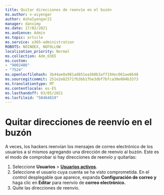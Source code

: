 ```yaml
---
title: Quitar direcciones de reenvío en el buzón
ms.author: v-aiyengar
author: AshaIyengar21
manager: dansimp
ms.date: 17/02/2021
ms.audience: Admin
ms.topic: article
ms.service: o365-administration
ROBOTS: NOINDEX, NOFOLLOW
localization_priority: Normal
ms.collection: Adm_O365
ms.custom:
- "9002486"
- "7524"
ms.openlocfilehash: 3b44ae0a981ad851ea368b3aff194ec061ae6648
ms.sourcegitcommit: 251e2e82571fb3bb1fbe3dbf7bfca30e004b3373
ms.translationtype: MT
ms.contentlocale: es-ES
ms.lasthandoff: 03/05/2021
ms.locfileid: "50464819"
---
```

# <a name="remove-forwarding-addresses-on-the-mailbox"></a>Quitar direcciones de reenvío en el buzón

A veces, los hackers reenvían los mensajes de correo electrónico de los usuarios a sí mismos agregando una dirección de reenvío al buzón. Este es el modo de comprobar si hay direcciones de reenvío y quitarlas:

1. Seleccione **Usuarios**  >  **[Usuarios activos](https://go.microsoft.com/fwlink/p/?linkid=834822)**.
1. Seleccione el usuario cuya cuenta se ha visto comprometida. En el control desplegable que aparece, expanda **Configuración de correo y** haga clic en **Editar** para reenvío de **correo electrónico.**
1. Quite las direcciones de reenvío.

